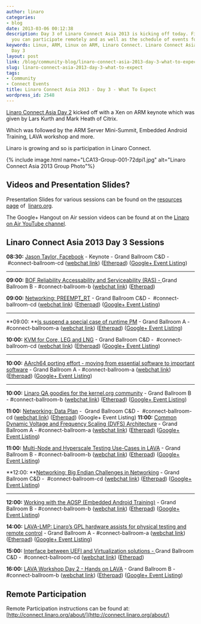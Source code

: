 ```yaml
---
author: linaro
categories:
- blog
date: 2013-03-06 00:12:38
description: Day 3 of Linaro Connect Asia 2013 is kicking off today. Find out how
  you can participate remotely and as well as the schedule of events for Day 3.
keywords: Linux, ARM, Linux on ARM, Linaro Connect. Linaro Connect Asia 2013, LCA13,
  Day 3
layout: post
link: /blog/community-blog/linaro-connect-asia-2013-day-3-what-to-expect/
slug: linaro-connect-asia-2013-day-3-what-to-expect
tags:
- Community
- Connect Events
title: Linaro Connect Asia 2013 - Day 3 - What To Expect
wordpress_id: 2548
---
```


[Linaro Connect Asia Day 2](/blog/open-collaboration-is-key-linaro-connect-day-2/) kicked off with a Xen on ARM keynote which was given by Lars Kurth and Mark Heath of Citrix.



Which was followed by the ARM Server Mini-Summit, Embedded Android Training, LAVA workshop and more.

Linaro is growing and so is participation in Linaro Connect.

{% include image.html name="LCA13-Group-001-72dpi1.jpg" alt="Linaro Connect Asia 2013 Group Photo"%}


## Videos and Presentation Slides?


Presentation Slides for various sessions can be found on the [resources page](https://www.slideshare.net/linaroorg/presentations) of  [linaro.org](/).

The Google+ Hangout on Air session videos can be found at on the [Linaro on Air YouTube channel](http://www.youtube.com/user/LinaroOnAir).


## Linaro Connect Asia 2013 Day 3 Sessions


**08:30:** [Jason Taylor, Facebook](http://lca-13.zerista.com/event/member/72662) - Keynote - Grand Ballroom C&D -  #connect-ballroom-cd ([webchat link](http://bit.ly/ZEmR2C)) ([Etherpad](http://pad.linaro.org/Jason-Taylor-Facebook-Keynote)) ([Google+ Event Listing](https://plus.google.com/events/c1u1umfq94hat4qvjn6pnjkh6j0))
** **

**09:00:** [BOF Reliability Accessability and Serviceability (RAS) - ](http://lca-13.zerista.com/event/member/72851)Grand Ballroom B - #connect-ballroom-b ([webchat link](http://bit.ly/12easrG)) ([Etherpad](http://pad.linaro.org/BOF-20Reliability-20Accessability-20and-20Serviceability-20-RAS-))

**09:00:** [Networking: PREEMPT_RT](http://lca-13.zerista.com/event/member/72354) - Grand Ballroom C&D -  #connect-ballroom-cd ([webchat link](http://bit.ly/ZEmR2C)) ([Etherpad](http://pad.linaro.org/Networking-PREEMPT-RT)) ([Google+ Event Listing](https://plus.google.com/events/cgrt56jbh541r5k3eserhi9jj00))
** **

**09:00: **[Is suspend a special case of runtime PM](http://lca-13.zerista.com/event/member/72364) - Grand Ballroom A - #connect-ballroom-a ([webchat link](http://bit.ly/1459EAx)) ([Etherpad](http://pad.linaro.org/is-suspend-a-special-case-of-runtime-PM)) ([Google+ Event Listing](https://plus.google.com/events/cocqakq65oeqfh1ilpbe5stun4c))

**10:00:** [KVM for Core, LEG and LNG](http://lca-13.zerista.com/event/member/72523) - Grand Ballroom C&D -  #connect-ballroom-cd ([webchat link](http://bit.ly/ZEmR2C)) ([Etherpad](http://pad.linaro.org/KVM-for-Core-LEG-and-LNG)) ([Google+ Event Listing](https://plus.google.com/events/ceoa3ae9spu13ffqi3dta67m6bs))
** **

**10:00:** [AArch64 porting effort - moving from essential software to important software](http://lca-13.zerista.com/event/member/72395) - Grand Ballroom A - #connect-ballroom-a ([webchat link](http://bit.ly/1459EAx)) ([Etherpad](http://pad.linaro.org/AArch64-porting-effort-moving-from-essential-software-to-important-software)) ([Google+ Event Listing](https://plus.google.com/events/c4pmt4m190leth0bh063qrbqp40))
** **

**10:00:** [Linaro QA goodies for the kernel.org community](http://lca-13.zerista.com/event/member/72379) - Grand Ballroom B - #connect-ballroom-b ([webchat link](http://bit.ly/12easrG)) ([Etherpad](http://pad.linaro.org/Linaro-QA-goodies-for-the-kernel-org-community)) ([Google+ Event Listing](https://plus.google.com/events/cu0v452fcoqemmf2r0rul7kq3s0))

**11:00:** [Networking: Data Plan](http://lca-13.zerista.com/event/member/72356) -  Grand Ballroom C&D -  #connect-ballroom-cd ([webchat link](http://bit.ly/ZEmR2C)) ([Etherpad](http://pad.linaro.org/Networking-Data-Plan)) (Google+ Event Listing)
**11:00:** [Common Dynamic Voltage and Frequency Scaling (DVFS) Architecture](http://lca-13.zerista.com/event/member/72363) - Grand Ballroom A - #connect-ballroom-a ([webchat link](http://bit.ly/1459EAx)) ([Etherpad)](http://pad.linaro.org/Common-Dynamic-Voltage-and-Frequency-Scaling-DVFS-Architecture) ([Google+ Event Listing](https://plus.google.com/events/c42t0mu1sd5t285rik3f0tugp98))

**11:00:** [Multi-Node and Hyperscale Testing Use-Cases in LAVA](http://lca-13.zerista.com/event/member/72372) - Grand Ballroom B - #connect-ballroom-b ([webchat link](http://bit.ly/12easrG)) ([Etherpad](http://pad.linaro.org/Multi-Node-and-Hyperscale-Testing-Use-Cases-in-LAVA)) ([Google+ Event Listing](https://plus.google.com/events/cm2eqot1soku7rn4ps48htcifls))

**12:00: **[Networking: Big Endian Challenges in Networking](http://lca-13.zerista.com/event/member/72357) - Grand Ballroom C&D -  #connect-ballroom-cd ([webchat link](http://bit.ly/ZEmR2C)) ([Etherpad](http://pad.linaro.org/Networking-Big-Endian-Challenges-in-Networking)) ([Google+ Event Listing](https://plus.google.com/events/c4j8ct9co748g220hit9458g8ak))
****

**12:00:** [Working with the AOSP (Embedded Android Training)](http://lca-13.zerista.com/event/member/72386) - Grand Ballroom B - #connect-ballroom-b ([webchat link](http://bit.ly/12easrG)) ([Etherpad](http://pad.linaro.org/Working-with-the-AOSP-Embedded-Android-Training)) ([Google+ Event Listing](https://plus.google.com/events/c1olhuq870v08nc4soplkfoj4b0))

**14:00:** [LAVA-LMP: Linaro’s GPL hardware assists for physical testing and remote control](http://lca-13.zerista.com/event/member/72526) - Grand Ballroom A - #connect-ballroom-a ([webchat link](http://bit.ly/1459EAx)) ([Etherpad](http://pad.linaro.org/LAVA-LMP-Linaros-GPL-hardware-assists-for-physical-testing-and-remote-control)) ([Google+ Event Listing](https://plus.google.com/events/c4us5itd4iduesmbnmtrbu3qq8k))

**15:00:** [Interface between UEFI and Virtualization solutions - ](http://lca-13.zerista.com/event/member/73838)Grand Ballroom C&D -  #connect-ballroom-cd ([webchat link](http://bit.ly/ZEmR2C)) ([Etherpad](http://pad.linaro.org/Interface-20between-20UEFI-20and-20Virtualization-20solutions))

**16:00:** [LAVA Workshop Day 2 - Hands on LAVA](http://lca-13.zerista.com/event/member/72677) - Grand Ballroom B - #connect-ballroom-b ([webchat link](http://bit.ly/12easrG)) ([Etherpad](http://pad.linaro.org/LAVA-Workshop-Day-2-Hands-on-LAVA)) ([Google+ Event Listing](https://plus.google.com/events/co3k26mn1g69n1pib5k434gqrtg))


## Remote Participation


Remote Participation instructions can be found at: [http://connect.linaro.org/about/](http://connect.linaro.org/about/)